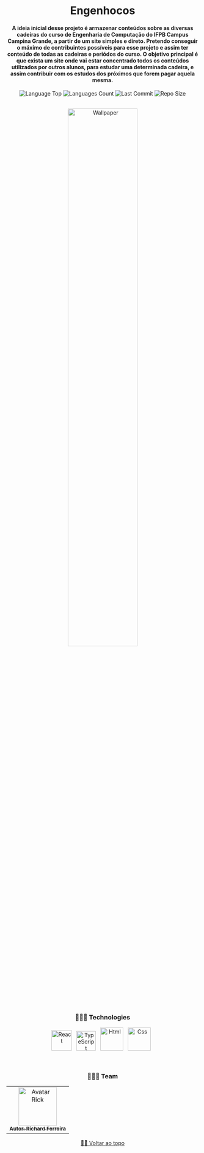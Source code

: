 <div align="center">
  
# Engenhocos 
  
<h4> 

A ideia inicial desse projeto é armazenar conteúdos sobre as diversas cadeiras do curso de Engenharia de Computação do IFPB Campus Campina Grande, a partir de um site simples e direto. Pretendo conseguir o máximo de contribuintes possíveis para esse projeto e assim ter conteúdo de todas as cadeiras e periódos do curso. O objetivo principal é que exista um site onde vai estar concentrado todos os conteúdos utilizados por outros alunos, para estudar uma determinada cadeira, e assim contribuir com os estudos dos próximos que forem pagar aquela mesma. 

</h4>    
  
  
<p>
<!-- Image Shields -->
<img  alt="Language Top"  src="https://img.shields.io/github/languages/top/RickFerreira/Engenhocos">
<img  alt="Languages Count"  src="https://img.shields.io/github/languages/count/RickFerreira/Engenhocos">
<img  alt="Last Commit"  src="https://img.shields.io/github/last-commit/RickFerreira/Engenhocos">
<img  alt="Repo Size"  src="https://img.shields.io/github/repo-size/RickFerreira/Engenhocos">
</a>
</p>
<br>

<img  alt="Wallpaper"  src="https://cdn.discordapp.com/attachments/459871999943114762/1089547309051805766/bart.jpg" width="60%">

<br> 

### 👨🏻‍💻 Technologies

<img src="https://gitlab.com/uploads/-/system/project/avatar/31182514/logo-react-icon.png" alt="React" width="53"> &nbsp;
<img src="https://cdn-icons-png.flaticon.com/512/919/919832.png" alt="TypeScript" width="51"> &nbsp;
<img src="https://cdn.pixabay.com/photo/2017/08/05/11/16/logo-2582748_1280.png" alt="Html" width="60"> &nbsp;
<img src="https://cdn.pixabay.com/photo/2017/08/05/11/16/logo-2582747_1280.png" alt="Css" width="60"> &nbsp;

<br>

### 👨🏻‍💻 Team

<table>
  <tr>
    <td align="center">
      <a href="https://github.com/RickFerreira">
        <img src="https://avatars.githubusercontent.com/u/40415279?v=4" width="100px;" alt="Avatar Rick"/><br>
        <sub>
          <b>Autor: Richard Ferreira</b>
        </sub>
      </a>
    </td>
  </tr>
</table>

[☝🏽 Voltar ao topo](#Engenhocos)<br>

</div>
